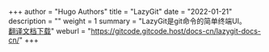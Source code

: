 +++
author = "Hugo Authors"
title = "LazyGit"
date = "2022-01-21"
description = ""
weight = 1
summary = "LazyGit是git命令的简单终端UI。<br/>[翻译文档下载](https://gitcode.net/gitcode/docs-cn/lazygit-docs-cn/-/archive/master/lazygit-docs-cn-master.zip)"
weburl = "https://gitcode.gitcode.host/docs-cn/lazygit-docs-cn/"
+++
